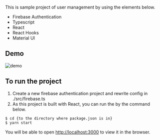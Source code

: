 This is sample project of user management by using the elements below.

- Firebase Authentication
- Typescript
- React
- React Hooks
- Material UI

## Demo

![demo](https://github.com/motoitanigaki/typescript-react-hooks-firebase_authentication-sample/blob/master/demo/demo.gif)

## To run the project

1. Create a new firebase authentication project and rewrite config in ./src/firebase.ts
2. As this project is built with React, you can run the by the command below.

```
$ cd {to the directory where package.json is in}
$ yarn start
```

You will be able to open [http://localhost:3000](http://localhost:3000) to view it in the browser.
